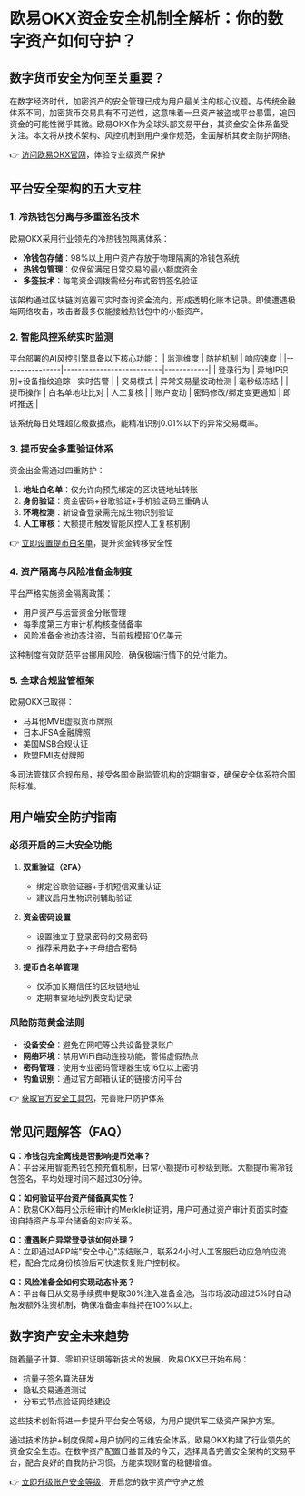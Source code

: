 # 欧易OKX资金安全机制全解析：你的数字资产如何守护？

## 数字货币安全为何至关重要？

在数字经济时代，加密资产的安全管理已成为用户最关注的核心议题。与传统金融体系不同，加密货币交易具有不可逆性，这意味着一旦资产被盗或平台暴雷，追回资金的可能性微乎其微。欧易OKX作为全球头部交易平台，其资金安全体系备受关注。本文将从技术架构、风控机制到用户操作规范，全面解析其安全防护网络。

👉 [访问欧易OKX官网](https://bit.ly/okx_welcome)，体验专业级资产保护

## 平台安全架构的五大支柱

### 1. 冷热钱包分离与多重签名技术

欧易OKX采用行业领先的冷热钱包隔离体系：
- **冷钱包存储**：98%以上用户资产存放于物理隔离的冷钱包系统
- **热钱包管理**：仅保留满足日常交易的最小额度资金
- **多签技术**：每笔资金调拨需经分布式密钥签名验证

该架构通过区块链浏览器可实时查询资金流向，形成透明化账本记录。即使遭遇极端网络攻击，攻击者最多仅能接触热钱包中的小额资产。

### 2. 智能风控系统实时监测

平台部署的AI风控引擎具备以下核心功能：
| 监测维度       | 防护机制                  | 响应速度   |
|----------------|---------------------------|------------|
| 登录行为       | 异地IP识别+设备指纹追踪   | 实时告警   |
| 交易模式       | 异常交易量波动检测        | 毫秒级冻结 |
| 提币操作       | 白名单地址比对            | 人工复核   |
| 账户变动       | 密码修改/绑定变更通知     | 即时推送   |

该系统每日处理超亿级数据点，能精准识别0.01%以下的异常交易概率。

### 3. 提币安全多重验证体系

资金出金需通过四重防护：
1. **地址白名单**：仅允许向预先绑定的区块链地址转账
2. **身份验证**：资金密码+谷歌验证+手机验证码三重确认
3. **环境检测**：新设备登录需完成生物识别验证
4. **人工审核**：大额提币触发智能风控人工复核机制

👉 [立即设置提币白名单](https://bit.ly/okx_welcome)，提升资金转移安全性

### 4. 资产隔离与风险准备金制度

平台严格实施资金隔离政策：
- 用户资产与运营资金分账管理
- 每季度第三方审计机构核查储备率
- 风险准备金池动态注资，当前规模超10亿美元

这种制度有效防范平台挪用风险，确保极端行情下的兑付能力。

### 5. 全球合规监管框架

欧易OKX已取得：
- 马耳他MVB虚拟货币牌照
- 日本JFSA金融牌照
- 美国MSB合规认证
- 欧盟EMI支付牌照

多司法管辖区合规布局，接受各国金融监管机构的定期审查，确保安全体系符合国际标准。

## 用户端安全防护指南

### 必须开启的三大安全功能
1. **双重验证（2FA）**
   - 绑定谷歌验证器+手机短信双重认证
   - 建议启用生物识别辅助验证

2. **资金密码设置**
   - 设置独立于登录密码的交易密码
   - 推荐采用数字+字母组合密码

3. **提币白名单管理**
   - 仅添加长期信任的区块链地址
   - 定期审查地址列表变动记录

### 风险防范黄金法则
- **设备安全**：避免在网吧等公共设备登录账户
- **网络环境**：禁用WiFi自动连接功能，警惕虚假热点
- **密码管理**：使用专业密码管理器生成16位以上密钥
- **钓鱼识别**：通过官方邮箱认证的链接访问平台

👉 [获取官方安全工具包](https://bit.ly/okx_welcome)，完善账户防护体系

## 常见问题解答（FAQ）

**Q：冷钱包完全离线是否影响提币效率？**  
A：平台采用智能热钱包预充值机制，日常小额提币可秒级到账。大额提币需冷钱包签名，平均处理时间不超过30分钟。

**Q：如何验证平台资产储备真实性？**  
A：欧易OKX每月公示经审计的Merkle树证明，用户可通过资产审计页面实时查询自持资产与平台储备的对应关系。

**Q：遭遇账户异常登录该如何处理？**  
A：立即通过APP端"安全中心"冻结账户，联系24小时人工客服启动应急响应流程，配合完成身份核验后可快速恢复账户控制权。

**Q：风险准备金如何实现动态补充？**  
A：平台每日从交易手续费中提取30%注入准备金池，当市场波动超过5%时自动触发额外注资机制，确保准备金率维持在100%以上。

## 数字资产安全未来趋势

随着量子计算、零知识证明等新技术的发展，欧易OKX已开始布局：
- 抗量子签名算法研发
- 隐私交易通道测试
- 分布式节点验证网络建设

这些技术创新将进一步提升平台安全等级，为用户提供军工级资产保护方案。

通过技术防护+制度保障+用户协同的三维安全体系，欧易OKX构建了行业领先的资金安全生态。在数字资产配置日益普及的今天，选择具备完善安全架构的交易平台，配合良好的自我防护习惯，方能实现财富的稳健增值。

👉 [立即升级账户安全等级](https://bit.ly/okx_welcome)，开启您的数字资产守护之旅